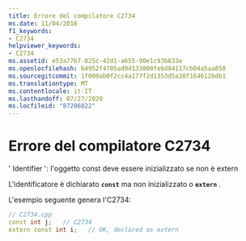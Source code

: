 ```yaml
---
title: Errore del compilatore C2734
ms.date: 11/04/2016
f1_keywords:
- C2734
helpviewer_keywords:
- C2734
ms.assetid: e53a77b7-825c-42d1-a655-90e1c93b833e
ms.openlocfilehash: b4952f4705ad94133000fe6d84117cb04a5aa850
ms.sourcegitcommit: 1f009ab0f2cc4a177f2d1353d5a38f164612bdb1
ms.translationtype: MT
ms.contentlocale: it-IT
ms.lasthandoff: 07/27/2020
ms.locfileid: "87206822"
---
```

# <a name="compiler-error-c2734"></a>Errore del compilatore C2734

' Identifier ': l'oggetto const deve essere inizializzato se non è extern

L'identificatore è dichiarato **`const`** ma non inizializzato o **`extern`** .

L'esempio seguente genera l'C2734:

```cpp
// C2734.cpp
const int j;   // C2734
extern const int i;   // OK, declared as extern
```
